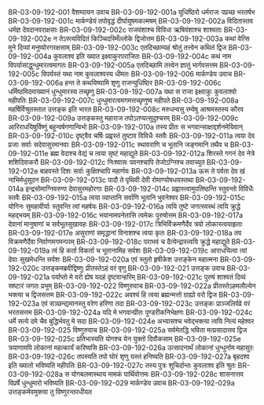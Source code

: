 BR-03-09-192-001	वैशम्पायन उवाच
BR-03-09-192-001a	युधिष्ठिरो धर्मराजः पप्रच्छ भरतर्षभ
BR-03-09-192-001c	मार्कण्डेयं तपोवृद्धं दीर्घायुषमकल्मषम्
BR-03-09-192-002a	विदितास्तव धर्मज्ञ देवदानवराक्षसाः
BR-03-09-192-002c	राजवंशाश्च विविधा ऋषिवंशाश्च शाश्वताः
BR-03-09-192-002e	न तेऽस्त्यविदितं किञ्चिदस्मिँल्लोके द्विजोत्तम
BR-03-09-192-003a	कथां वेत्सि मुने दिव्यां मनुष्योरगरक्षसाम्
BR-03-09-192-003c	एतदिच्छाम्यहं श्रोतुं तत्त्वेन कथितं द्विज
BR-03-09-192-004a	कुवलाश्व इति ख्यात इक्ष्वाकुरपराजितः
BR-03-09-192-004c	कथं नाम विपर्यासाद्धुन्धुमारत्वमागतः
BR-03-09-192-005a	एतदिच्छामि तत्त्वेन ज्ञातुं भार्गवसत्तम
BR-03-09-192-005c	विपर्यस्तं यथा नाम कुवलाश्वस्य धीमतः
BR-03-09-192-006	मार्कण्डेय उवाच
BR-03-09-192-006a	हन्त ते कथयिष्यामि शृणु राजन्युधिष्ठिर
BR-03-09-192-006c	धर्मिष्ठमिदमाख्यानं धुन्धुमारस्य तच्छृणु
BR-03-09-192-007a	यथा स राजा इक्ष्वाकुः कुवलाश्वो महीपतिः
BR-03-09-192-007c	धुन्धुमारत्वमगमत्तच्छृणुष्व महीपते
BR-03-09-192-008a	महर्षिर्विश्रुतस्तात उत्तङ्क इति भारत
BR-03-09-192-008c	मरुधन्वसु रम्येषु आश्रमस्तस्य कौरव
BR-03-09-192-009a	उत्तङ्कस्तु महाराज तपोऽतप्यत्सुदुश्चरम्
BR-03-09-192-009c	आरिराधयिषुर्विष्णुं बहून्वर्षगणान्विभो
BR-03-09-192-010a	तस्य प्रीतः स भगवान्साक्षाद्दर्शनमेयिवान्
BR-03-09-192-010c	दृष्ट्वैव चर्षिः प्रह्वस्तं तुष्टाव विविधैः स्तवैः
BR-03-09-192-011a	त्वया देव प्रजाः सर्वाः सदेवासुरमानवाः
BR-03-09-192-011c	स्थावराणि च भूतानि जङ्गमानि तथैव च
BR-03-09-192-011e	ब्रह्म वेदाश्च वेद्यं च त्वया सृष्टं महाद्युते
BR-03-09-192-012a	शिरस्ते गगनं देव नेत्रे शशिदिवाकरौ
BR-03-09-192-012c	निःश्वासः पवनश्चापि तेजोऽग्निश्च तवाच्युत
BR-03-09-192-012e	बाहवस्ते दिशः सर्वाः कुक्षिश्चापि महार्णवः
BR-03-09-192-013a	ऊरू ते पर्वता देव खं नाभिर्मधुसूदन
BR-03-09-192-013c	पादौ ते पृथिवी देवी रोमाण्योषधयस्तथा
BR-03-09-192-014a	इन्द्रसोमाग्निवरुणा देवासुरमहोरगाः
BR-03-09-192-014c	प्रह्वास्त्वामुपतिष्ठन्ति स्तुवन्तो विविधैः स्तवैः
BR-03-09-192-015a	त्वया व्याप्तानि सर्वाणि भूतानि भुवनेश्वर
BR-03-09-192-015c	योगिनः सुमहावीर्याः स्तुवन्ति त्वां महर्षयः
BR-03-09-192-016a	त्वयि तुष्टे जगत्स्वस्थं त्वयि क्रुद्धे महद्भयम्
BR-03-09-192-016c	भयानामपनेतासि त्वमेकः पुरुषोत्तम
BR-03-09-192-017a	देवानां मानुषाणां च सर्वभूतसुखावहः
BR-03-09-192-017c	त्रिभिर्विक्रमणैर्देव त्रयो लोकास्त्वयाहृताः
BR-03-09-192-017e	असुराणां समृद्धानां विनाशश्च त्वया कृतः
BR-03-09-192-018a	तव विक्रमणैर्देवा निर्वाणमगमन्परम्
BR-03-09-192-018c	पराभवं च दैत्येन्द्रास्त्वयि क्रुद्धे महाद्युते
BR-03-09-192-019a	त्वं हि कर्ता विकर्ता च भूतानामिह सर्वशः
BR-03-09-192-019c	आराधयित्वा त्वां देवाः सुखमेधन्ति सर्वशः
BR-03-09-192-020a	एवं स्तुतो हृषीकेश उत्तङ्केन महात्मना
BR-03-09-192-020c	उत्तङ्कमब्रवीद्विष्णुः प्रीतस्तेऽहं वरं वृणु
BR-03-09-192-021	उत्तङ्क उवाच
BR-03-09-192-021a	पर्याप्तो मे वरो ह्येष यदहं दृष्टवान्हरिम्
BR-03-09-192-021c	पुरुषं शाश्वतं दिव्यं स्रष्टारं जगतः प्रभुम्
BR-03-09-192-022	विष्णुरुवाच
BR-03-09-192-022a	प्रीतस्तेऽहमलौल्येन भक्त्या च द्विजसत्तम
BR-03-09-192-022c	अवश्यं हि त्वया ब्रह्मन्मत्तो ग्राह्यो वरो द्विज
BR-03-09-192-023a	एवं सञ्छन्द्यमानस्तु वरेण हरिणा तदा
BR-03-09-192-023c	उत्तङ्कः प्राञ्जलिर्वव्रे वरं भरतसत्तम
BR-03-09-192-024a	यदि मे भगवान्प्रीतः पुण्डरीकनिभेक्षणः
BR-03-09-192-024c	धर्मे सत्ये दमे चैव बुद्धिर्भवतु मे सदा
BR-03-09-192-024e	अभ्यासश्च भवेद्भक्त्या त्वयि नित्यं महेश्वर
BR-03-09-192-025	विष्णुरुवाच
BR-03-09-192-025a	सर्वमेतद्धि भविता मत्प्रसादात्तव द्विज
BR-03-09-192-025c	प्रतिभास्यति योगश्च येन युक्तो दिवौकसाम्
BR-03-09-192-025e	त्रयाणामपि लोकानां महत्कार्यं करिष्यसि
BR-03-09-192-026a	उत्सादनार्थं लोकानां धुन्धुर्नाम महासुरः
BR-03-09-192-026c	तपस्यति तपो घोरं शृणु यस्तं हनिष्यति
BR-03-09-192-027a	बृहदश्व इति ख्यातो भविष्यति महीपतिः
BR-03-09-192-027c	तस्य पुत्रः शुचिर्दान्तः कुवलाश्व इति श्रुतः
BR-03-09-192-028a	स योगबलमास्थाय मामकं पार्थिवोत्तमः
BR-03-09-192-028c	शासनात्तव विप्रर्षे धुन्धुमारो भविष्यति
BR-03-09-192-029	मार्कण्डेय उवाच
BR-03-09-192-029a	उत्तङ्कमेवमुक्त्वा तु विष्णुरन्तरधीयत
